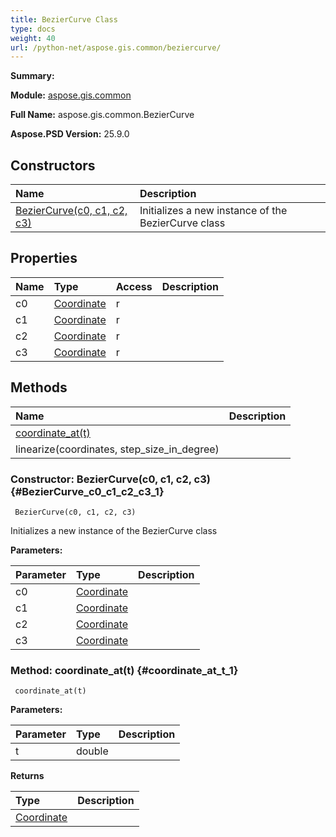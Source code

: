 ```yaml
---
title: BezierCurve Class
type: docs
weight: 40
url: /python-net/aspose.gis.common/beziercurve/
---
```


**Summary:** 

**Module:** [aspose.gis.common](/psd/python-net/aspose.gis.common/)

**Full Name:** aspose.gis.common.BezierCurve

**Aspose.PSD Version:** 25.9.0

## **Constructors**
| **Name** | **Description** |
| :- | :- |
| [BezierCurve(c0, c1, c2, c3)](#BezierCurve_c0_c1_c2_c3_1) | Initializes a new instance of the BezierCurve class |
## **Properties**
| **Name** | **Type** | **Access** | **Description** |
| :- | :- | :- | :- |
| c0 | [Coordinate](/psd/python-net/aspose.gis.common/coordinate) | r |    |
| c1 | [Coordinate](/psd/python-net/aspose.gis.common/coordinate) | r |    |
| c2 | [Coordinate](/psd/python-net/aspose.gis.common/coordinate) | r |    |
| c3 | [Coordinate](/psd/python-net/aspose.gis.common/coordinate) | r |    |
## **Methods**
| **Name** | **Description** |
| :- | :- |
| [coordinate_at(t)](#coordinate_at_t_1) |    |
| linearize(coordinates, step_size_in_degree) |    |


### Constructor: BezierCurve(c0, c1, c2, c3) {#BezierCurve_c0_c1_c2_c3_1}


```
 BezierCurve(c0, c1, c2, c3) 
```

Initializes a new instance of the BezierCurve class

**Parameters:**

| Parameter | Type | Description |
| :- | :- | :- |
| c0 | [Coordinate](/psd/python-net/aspose.gis.common/coordinate) |  |
| c1 | [Coordinate](/psd/python-net/aspose.gis.common/coordinate) |  |
| c2 | [Coordinate](/psd/python-net/aspose.gis.common/coordinate) |  |
| c3 | [Coordinate](/psd/python-net/aspose.gis.common/coordinate) |  |

### Method: coordinate_at(t) {#coordinate_at_t_1}


```
 coordinate_at(t) 
```

  

**Parameters:**

| Parameter | Type | Description |
| :- | :- | :- |
| t | double |  |

**Returns**

| Type | Description |
| :- | :- |
| [Coordinate](/psd/python-net/aspose.gis.common/coordinate) |  |


